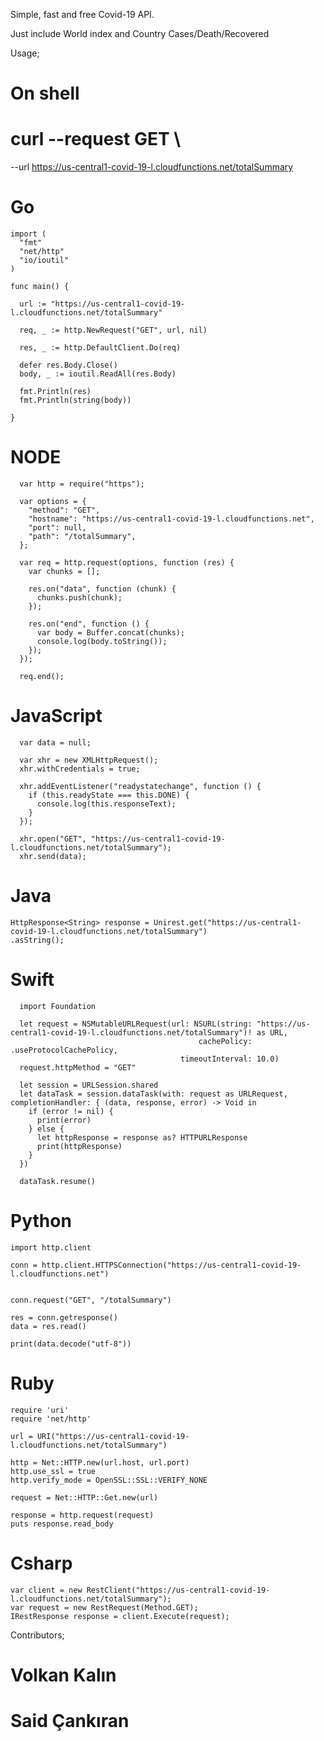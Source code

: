 Simple, fast and free Covid-19 API. 

Just include World index and Country Cases/Death/Recovered 

Usage;

# On shell
# curl --request GET \
  --url https://us-central1-covid-19-l.cloudfunctions.net/totalSummary

# Go
    import (
      "fmt"
      "net/http"
      "io/ioutil"
    )

    func main() {

      url := "https://us-central1-covid-19-l.cloudfunctions.net/totalSummary"

      req, _ := http.NewRequest("GET", url, nil)

      res, _ := http.DefaultClient.Do(req)

      defer res.Body.Close()
      body, _ := ioutil.ReadAll(res.Body)

      fmt.Println(res)
      fmt.Println(string(body))

    }
# NODE
      var http = require("https");

      var options = {
        "method": "GET",
        "hostname": "https://us-central1-covid-19-l.cloudfunctions.net",
        "port": null,
        "path": "/totalSummary",
      };

      var req = http.request(options, function (res) {
        var chunks = [];

        res.on("data", function (chunk) {
          chunks.push(chunk);
        });

        res.on("end", function () {
          var body = Buffer.concat(chunks);
          console.log(body.toString());
        });
      });

      req.end();
      
# JavaScript
      var data = null;

      var xhr = new XMLHttpRequest();
      xhr.withCredentials = true;

      xhr.addEventListener("readystatechange", function () {
        if (this.readyState === this.DONE) {
          console.log(this.responseText);
        }
      });

      xhr.open("GET", "https://us-central1-covid-19-l.cloudfunctions.net/totalSummary");
      xhr.send(data);
      
# Java
    HttpResponse<String> response = Unirest.get("https://us-central1-covid-19-l.cloudfunctions.net/totalSummary")
    .asString();
    
# Swift
      import Foundation

      let request = NSMutableURLRequest(url: NSURL(string: "https://us-central1-covid-19-l.cloudfunctions.net/totalSummary")! as URL,
                                              cachePolicy: .useProtocolCachePolicy,
                                          timeoutInterval: 10.0)
      request.httpMethod = "GET"

      let session = URLSession.shared
      let dataTask = session.dataTask(with: request as URLRequest, completionHandler: { (data, response, error) -> Void in
        if (error != nil) {
          print(error)
        } else {
          let httpResponse = response as? HTTPURLResponse
          print(httpResponse)
        }
      })

      dataTask.resume()
      
# Python
    import http.client

    conn = http.client.HTTPSConnection("https://us-central1-covid-19-l.cloudfunctions.net")

    
    conn.request("GET", "/totalSummary")

    res = conn.getresponse()
    data = res.read()

    print(data.decode("utf-8"))
# Ruby
    require 'uri'
    require 'net/http'

    url = URI("https://us-central1-covid-19-l.cloudfunctions.net/totalSummary")

    http = Net::HTTP.new(url.host, url.port)
    http.use_ssl = true
    http.verify_mode = OpenSSL::SSL::VERIFY_NONE

    request = Net::HTTP::Get.new(url)

    response = http.request(request)
    puts response.read_body
# Csharp
    var client = new RestClient("https://us-central1-covid-19-l.cloudfunctions.net/totalSummary");
    var request = new RestRequest(Method.GET);
    IRestResponse response = client.Execute(request);



Contributors;
# Volkan Kalın
# Said Çankıran

